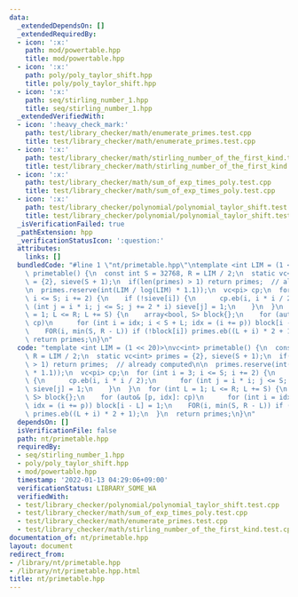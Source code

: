 ```yaml
---
data:
  _extendedDependsOn: []
  _extendedRequiredBy:
  - icon: ':x:'
    path: mod/powertable.hpp
    title: mod/powertable.hpp
  - icon: ':x:'
    path: poly/poly_taylor_shift.hpp
    title: poly/poly_taylor_shift.hpp
  - icon: ':x:'
    path: seq/stirling_number_1.hpp
    title: seq/stirling_number_1.hpp
  _extendedVerifiedWith:
  - icon: ':heavy_check_mark:'
    path: test/library_checker/math/enumerate_primes.test.cpp
    title: test/library_checker/math/enumerate_primes.test.cpp
  - icon: ':x:'
    path: test/library_checker/math/stirling_number_of_the_first_kind.test.cpp
    title: test/library_checker/math/stirling_number_of_the_first_kind.test.cpp
  - icon: ':x:'
    path: test/library_checker/math/sum_of_exp_times_poly.test.cpp
    title: test/library_checker/math/sum_of_exp_times_poly.test.cpp
  - icon: ':x:'
    path: test/library_checker/polynomial/polynomial_taylor_shift.test.cpp
    title: test/library_checker/polynomial/polynomial_taylor_shift.test.cpp
  _isVerificationFailed: true
  _pathExtension: hpp
  _verificationStatusIcon: ':question:'
  attributes:
    links: []
  bundledCode: "#line 1 \"nt/primetable.hpp\"\ntemplate <int LIM = (1 << 20)>\nvc<int>\
    \ primetable() {\n  const int S = 32768, R = LIM / 2;\n  static vc<int> primes\
    \ = {2}, sieve(S + 1);\n  if(len(primes) > 1) return primes;  // already computed\n\
    \n  primes.reserve(int(LIM / log(LIM) * 1.1));\n  vc<pi> cp;\n  for (int i = 3;\
    \ i <= S; i += 2) {\n    if (!sieve[i]) {\n      cp.eb(i, i * i / 2);\n      for\
    \ (int j = i * i; j <= S; j += 2 * i) sieve[j] = 1;\n    }\n  }\n  for (int L\
    \ = 1; L <= R; L += S) {\n    array<bool, S> block{};\n    for (auto& [p, idx]:\
    \ cp)\n      for (int i = idx; i < S + L; idx = (i += p)) block[i - L] = 1;\n\
    \    FOR(i, min(S, R - L)) if (!block[i]) primes.eb((L + i) * 2 + 1);\n  }\n \
    \ return primes;\n}\n"
  code: "template <int LIM = (1 << 20)>\nvc<int> primetable() {\n  const int S = 32768,\
    \ R = LIM / 2;\n  static vc<int> primes = {2}, sieve(S + 1);\n  if(len(primes)\
    \ > 1) return primes;  // already computed\n\n  primes.reserve(int(LIM / log(LIM)\
    \ * 1.1));\n  vc<pi> cp;\n  for (int i = 3; i <= S; i += 2) {\n    if (!sieve[i])\
    \ {\n      cp.eb(i, i * i / 2);\n      for (int j = i * i; j <= S; j += 2 * i)\
    \ sieve[j] = 1;\n    }\n  }\n  for (int L = 1; L <= R; L += S) {\n    array<bool,\
    \ S> block{};\n    for (auto& [p, idx]: cp)\n      for (int i = idx; i < S + L;\
    \ idx = (i += p)) block[i - L] = 1;\n    FOR(i, min(S, R - L)) if (!block[i])\
    \ primes.eb((L + i) * 2 + 1);\n  }\n  return primes;\n}\n"
  dependsOn: []
  isVerificationFile: false
  path: nt/primetable.hpp
  requiredBy:
  - seq/stirling_number_1.hpp
  - poly/poly_taylor_shift.hpp
  - mod/powertable.hpp
  timestamp: '2022-01-13 04:29:06+09:00'
  verificationStatus: LIBRARY_SOME_WA
  verifiedWith:
  - test/library_checker/polynomial/polynomial_taylor_shift.test.cpp
  - test/library_checker/math/sum_of_exp_times_poly.test.cpp
  - test/library_checker/math/enumerate_primes.test.cpp
  - test/library_checker/math/stirling_number_of_the_first_kind.test.cpp
documentation_of: nt/primetable.hpp
layout: document
redirect_from:
- /library/nt/primetable.hpp
- /library/nt/primetable.hpp.html
title: nt/primetable.hpp
---
```

